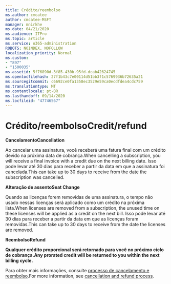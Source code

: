 ```yaml
---
title: Crédito/reembolso
ms.author: cmcatee
author: cmcatee-MSFT
manager: mnirkhe
ms.date: 04/21/2020
ms.audience: ITPro
ms.topic: article
ms.service: o365-administration
ROBOTS: NOINDEX, NOFOLLOW
localization_priority: Normal
ms.custom:
- "897"
- "1500035"
ms.assetid: 5f76890d-3f85-430b-95fd-dcab42624745
ms.openlocfilehash: 27f1b43c7e00114d51bb3f1c5769936b72635a21
ms.sourcegitcommit: c6692ce0fa1358ec3529e59ca0ecdfdea4cdc759
ms.translationtype: MT
ms.contentlocale: pt-BR
ms.lasthandoff: 09/14/2020
ms.locfileid: "47746567"
---
```

# <a name="creditrefund"></a><span data-ttu-id="925ba-102">Crédito/reembolso</span><span class="sxs-lookup"><span data-stu-id="925ba-102">Credit/refund</span></span>

<span data-ttu-id="925ba-103">**Cancelamento**</span><span class="sxs-lookup"><span data-stu-id="925ba-103">**Cancellation**</span></span>
  
<span data-ttu-id="925ba-104">Ao cancelar uma assinatura, você receberá uma fatura final com um crédito devido na próxima data de cobrança.</span><span class="sxs-lookup"><span data-stu-id="925ba-104">When cancelling a subscription, you will receive a final invoice with a credit due on the next billing date.</span></span> <span data-ttu-id="925ba-105">Isso pode levar até 30 dias para receber a partir da data em que a assinatura foi cancelada.</span><span class="sxs-lookup"><span data-stu-id="925ba-105">This can take up to 30 days to receive from the date the subscription was cancelled.</span></span>
  
<span data-ttu-id="925ba-106">**Alteração de assento**</span><span class="sxs-lookup"><span data-stu-id="925ba-106">**Seat Change**</span></span>
  
<span data-ttu-id="925ba-107">Quando as licenças forem removidas de uma assinatura, o tempo não usado nessas licenças será aplicado como um crédito na próxima lista.</span><span class="sxs-lookup"><span data-stu-id="925ba-107">When licenses are removed from a subscription, the unused time on these licenses will be applied as a credit on the next bill.</span></span> <span data-ttu-id="925ba-108">Isso pode levar até 30 dias para receber a partir da data em que as licenças foram removidas.</span><span class="sxs-lookup"><span data-stu-id="925ba-108">This can take up to 30 days to receive from the date the licenses are removed.</span></span>

<span data-ttu-id="925ba-109">**Reembolso**</span><span class="sxs-lookup"><span data-stu-id="925ba-109">**Refund**</span></span>

<span data-ttu-id="925ba-110">**Qualquer crédito proporcional será retornado para você no próximo ciclo de cobrança.**</span><span class="sxs-lookup"><span data-stu-id="925ba-110">**Any prorated credit will be returned to you within the next billing cycle.**</span></span>

<span data-ttu-id="925ba-111">Para obter mais informações, consulte [processo de cancelamento e reembolso](https://docs.microsoft.com/microsoft-365/commerce/subscriptions/cancel-your-subscription?view=o365-worldwide).</span><span class="sxs-lookup"><span data-stu-id="925ba-111">For more information, see [cancellation and refund process](https://docs.microsoft.com/microsoft-365/commerce/subscriptions/cancel-your-subscription?view=o365-worldwide).</span></span> 
